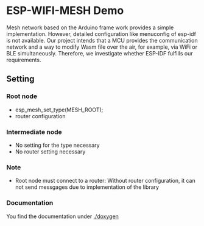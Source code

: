 # ESP-WIFI-MESH Demo
Mesh network based on the Arduino frame work provides a simple implementation. However, detailed configuration like menuconfig of esp-idf is not available. Our project intends that a MCU provides the communication network and a way to modify Wasm file over the air, for example, via WiFi or BLE simultaneously. Therefore, we investigate whether ESP-IDF fulfills our requirements.

## Setting
### Root node
- esp_mesh_set_type(MESH_ROOT);
- router configuration
### Intermediate node
- No setting for the type necessary
- No router setting necessary 
### Note
- Root node must connect to a router: Without router configuration, it can not send messgages due to implementation of the library

### Documentation 
You find the documentation under [./doxygen](./doxygen)

